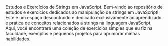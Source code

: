 Estudos e Exercícios de Strings em JavaScript.
Bem-vindo ao repositório de estudos e exercícios dedicados ao manipulação de strings em JavaScript!
Este é um espaço descontraído e dedicado exclusivamente ao aprendizado e prática de conceitos relacionados a strings na linguagem JavaScript.
Aqui, você encontrará uma coleção de exercícios simples que eu fiz na faculdade, exemplos e pequenos projetos para aprimorar minhas habilidades.
